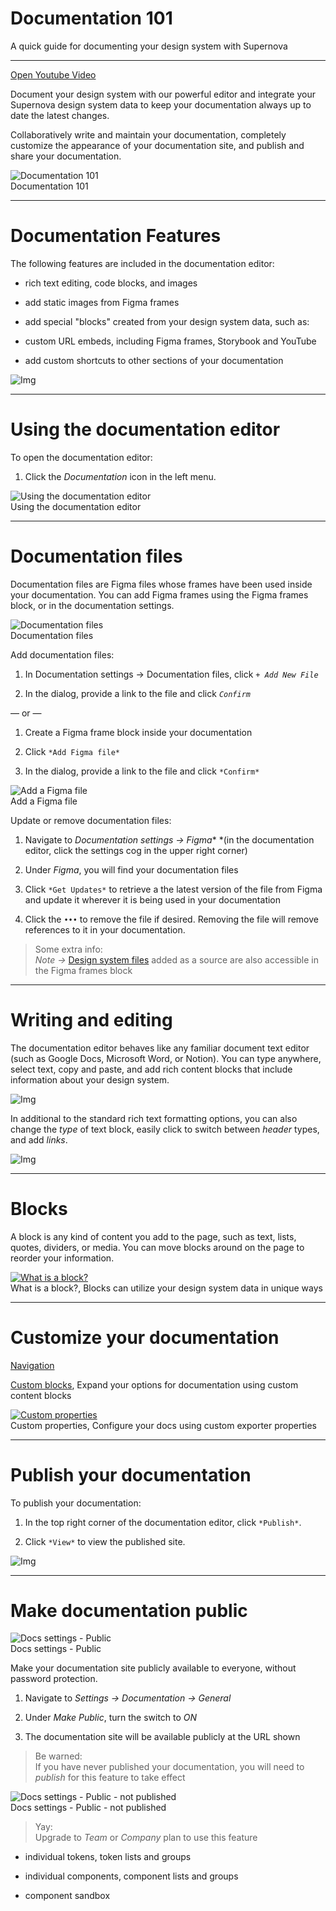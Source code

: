 
# Documentation 101

A quick guide for documenting your design system with Supernova

---

  
[Open Youtube Video](https://www.youtube.com/embed/0QkffH56lj0)  


Document your design system with our powerful editor and integrate your Supernova design system data to keep your documentation always up to date the latest changes. 

Collaboratively write and maintain your documentation, completely customize the appearance of your documentation site, and publish and share your documentation.

  
![Documentation 101](https://studio-assets.supernova.io/design-systems/6475/49b96e8e-032c-4804-a944-203da608d44c.png?Expires=1972252800&Policy=eyJTdGF0ZW1lbnQiOlt7IlJlc291cmNlIjoiaHR0cHM6Ly9zdHVkaW8tYXNzZXRzLnN1cGVybm92YS5pby9kZXNpZ24tc3lzdGVtcy82NDc1LzQ5Yjk2ZThlLTAzMmMtNDgwNC1hOTQ0LTIwM2RhNjA4ZDQ0Yy5wbmciLCJDb25kaXRpb24iOnsiRGF0ZUxlc3NUaGFuIjp7IkFXUzpFcG9jaFRpbWUiOjE5NzIyNTI4MDB9fX1dfQ__&Signature=Mw4oU171eMU7BQpJ4gy1WgGbEh~hkoWgb89s0pkLBp99Gl9aD1snAGCALrXnqPE67CePlMMN3dxK8IUFecu~RmPls8klsxwEzIYaTm0lPjXe1zFYbi2Y0AOUAb9Cuu3MHUaEVF6WughHWeL9cmKm9y4vBXQ46NyCW~LsQ9ybWwJV15Txy8EVGho3KIAXPrH58~Pb7EFWvQE4NLQr6mTOpTDXixfexYQV47K98-ZplpMQCQRMl~QmucyFvXprOhXmtqz1S2SNLJFcGHiDeQqbnb1YbYq4kViwocO0v-eQW1~9WEZK7aBith-xZJz0SUZNeiEk3t3mNa6uqUlzC1pe2Q__&Key-Pair-Id=APKAJGK34LCCAUR7N6LA)  
Documentation 101  


---

# Documentation Features

The following features are included in the documentation editor:

- rich text editing, code blocks, and images

- add static images from Figma frames

- add special "blocks" created from your design system data, such as:

- custom URL embeds, including Figma frames, Storybook and YouTube

- add custom shortcuts to other sections of your documentation

![Img](https://studio-assets.supernova.io/design-systems/6475/a0ff1c04-aeb9-4dd1-9860-b097dc8132cc.png?Expires=1972252800&Policy=eyJTdGF0ZW1lbnQiOlt7IlJlc291cmNlIjoiaHR0cHM6Ly9zdHVkaW8tYXNzZXRzLnN1cGVybm92YS5pby9kZXNpZ24tc3lzdGVtcy82NDc1L2EwZmYxYzA0LWFlYjktNGRkMS05ODYwLWIwOTdkYzgxMzJjYy5wbmciLCJDb25kaXRpb24iOnsiRGF0ZUxlc3NUaGFuIjp7IkFXUzpFcG9jaFRpbWUiOjE5NzIyNTI4MDB9fX1dfQ__&Signature=MiYksz72XDff5TktuIucVMW-1Zbats1j0Py78B8sxYst7e83liFbsAEitnCkO7HHu6A27G1YPLJueMLi5VoywkGPZvCsHSTtwIEZqmkVYLqipdQICZRHBMHi07-libJS61zz793TW6G6r5i1kJr8-v98ulbxaqzRqgefEAHRLcaT-Bdvc-nABIrAjCkM8CzAnuu~6EPL17nYJ0sNWgWlXC84t9azo-2u9~mKfCAn9MpsHsvTg-ad51iPLJSbjmMpgkx0-TvO47eFLw6HYk0H3YviFEkUmk0KQsGlY0cHUtKuOvlTKq~5xGTmvu0Q2hECd~koAd~egXw~puafValQMQ__&Key-Pair-Id=APKAJGK34LCCAUR7N6LA)

---

# Using the documentation editor

To open the documentation editor:

1. Click the *Documentation* icon in the left menu.

  
![Using the documentation editor](https://studio-assets.supernova.io/design-systems/6475/50657df6-1a4d-4efc-b438-402cb5b83d2e.png?Expires=1972252800&Policy=eyJTdGF0ZW1lbnQiOlt7IlJlc291cmNlIjoiaHR0cHM6Ly9zdHVkaW8tYXNzZXRzLnN1cGVybm92YS5pby9kZXNpZ24tc3lzdGVtcy82NDc1LzUwNjU3ZGY2LTFhNGQtNGVmYy1iNDM4LTQwMmNiNWI4M2QyZS5wbmciLCJDb25kaXRpb24iOnsiRGF0ZUxlc3NUaGFuIjp7IkFXUzpFcG9jaFRpbWUiOjE5NzIyNTI4MDB9fX1dfQ__&Signature=iREMnPKukfoxVQJRLS~SObn86q2UPVKcQjda8KWaRO~KMoFYHYe7LaB46yqyEr9xVoe1eq~4BuKp5yED5Rn49LU6siSKk5WP4WdNFPW3D0RzgMwfe9xFbvG5fSuysbRIkK-367X0hL9ALzznu3BCrF6-p89Oj0ccU~JoXC4UkszBLA25LvdrLSGkBXQz~PGq6BgZRLhTg3H~4~s4HEXju5dWMrIJJfLWzf~SV~~tHC~GETyVRL9IHuNhbyAukpDMxSnkECokiACHV92lVyX5cHn4BRN6fL6Sc2lWwz3T3CrHS1X-PG1QryJZ-r~UWpISO7K7O5AnORKVAP2fFYVMhQ__&Key-Pair-Id=APKAJGK34LCCAUR7N6LA)  
Using the documentation editor  


---

# Documentation files

Documentation files are Figma files whose frames have been used inside your documentation. You can add Figma frames using the Figma frames block, or in the documentation settings.

  
![Documentation files](https://studio-assets.supernova.io/design-systems/6475/8faa26da-3265-46ac-ba1e-55b8be504266.png?Expires=1972252800&Policy=eyJTdGF0ZW1lbnQiOlt7IlJlc291cmNlIjoiaHR0cHM6Ly9zdHVkaW8tYXNzZXRzLnN1cGVybm92YS5pby9kZXNpZ24tc3lzdGVtcy82NDc1LzhmYWEyNmRhLTMyNjUtNDZhYy1iYTFlLTU1YjhiZTUwNDI2Ni5wbmciLCJDb25kaXRpb24iOnsiRGF0ZUxlc3NUaGFuIjp7IkFXUzpFcG9jaFRpbWUiOjE5NzIyNTI4MDB9fX1dfQ__&Signature=ViS7EC5qUjV0IrH5QFZtLPQMYGdcCW9DCY60jWAu92~vssjSU4X0lhTz597qLdyGjwPZt~ZXQuhTrdnPPnac4JQc3CaGuvvON53aoTowmG0Ehnn48dnKNO9COgHICfz~8oFxrgE~I287hMS9UgeBMDH33vh5g-mo-Ws1WiegwD~SwLCHKQkF6i0ZG3fy7vSTdppoUpcK-U11SIfmw4GSYis~TEex04-3kvR9rIuVVpoBHrUcINi1BCgwTCGKm80LQslCCDZaLUqP7eVXFoyk6h5~laoN8gjlaPX62JqF2su6JAHQpaG1A6XJHmR2Na2KtPv8TJxNcSUYv2QEGwWUNQ__&Key-Pair-Id=APKAJGK34LCCAUR7N6LA)  
Documentation files  


Add documentation files:

1. In Documentation settings -> Documentation files, click *`+ Add New File`*

1. In the dialog, provide a link to the file and click *`Confirm`*

— or —

1. Create a Figma frame block inside your documentation

1. Click `*Add Figma file*`

1. In the dialog, provide a link to the file and click `*Confirm*`

  
![Add a Figma file](https://studio-assets.supernova.io/design-systems/6475/58ceaec9-7458-4358-9124-84271c15f2e1.png?Expires=1972252800&Policy=eyJTdGF0ZW1lbnQiOlt7IlJlc291cmNlIjoiaHR0cHM6Ly9zdHVkaW8tYXNzZXRzLnN1cGVybm92YS5pby9kZXNpZ24tc3lzdGVtcy82NDc1LzU4Y2VhZWM5LTc0NTgtNDM1OC05MTI0LTg0MjcxYzE1ZjJlMS5wbmciLCJDb25kaXRpb24iOnsiRGF0ZUxlc3NUaGFuIjp7IkFXUzpFcG9jaFRpbWUiOjE5NzIyNTI4MDB9fX1dfQ__&Signature=KrUFQ5qZ9tgdZnmS~s2d2p4nC-Mgy7nMgYBcyVhWx-DF9zZYiy6anmI6-w4Rchq7UtFolDBp-KDpkYKd7~YOIE2hV3ftdbuc3~IaQLcliXmFbzFWynmCgCdN3wEh71muWIDQlqUbHhF1KJIx7nBXwsf11X0qTkmnY-ONnDO1IrcQzPmFJRvROBbNG7XH~07RWAV2QxLdLev082G5CDFvW2vEZyff9yf0utpO8lLhhZx495ao3meqQk2A0G2r9VfrsvwfPj5JNm4DosE87M1c~VY8i4ACUTVJB-w~xP4wOYXGM-UsPRyQiS76tZ-TKTtuwI4pGDb8cnT~OtyGij0Shg__&Key-Pair-Id=APKAJGK34LCCAUR7N6LA)  
Add a Figma file  


Update or remove documentation files:

1. Navigate to *Documentation settings -> Figma** *(in the documentation editor, click the settings cog in the upper right corner)

1. Under *Figma*, you will find your documentation files

1. Click `*Get Updates*` to retrieve a the latest version of the file from Figma and update it wherever it is being used in your documentation

1. Click the *`•••`* to remove the file if desired. Removing the file will remove references to it in your documentation.

> Some extra info:  
> *Note ->* [Design system files](https://learn.supernova.io/design-systems/working-with-figma/design-system-files.html) added as a source are also accessible in the Figma frames block

---

# Writing and editing

The documentation editor behaves like any familiar document text editor (such as Google Docs, Microsoft Word, or Notion). You can type anywhere, select text, copy and paste, and add rich content blocks that include information about your design system.

![Img](https://studio-assets.supernova.io/design-systems/6475/6e98cc09-b6ff-48e2-bb81-b660554beee1.png?Expires=1972252800&Policy=eyJTdGF0ZW1lbnQiOlt7IlJlc291cmNlIjoiaHR0cHM6Ly9zdHVkaW8tYXNzZXRzLnN1cGVybm92YS5pby9kZXNpZ24tc3lzdGVtcy82NDc1LzZlOThjYzA5LWI2ZmYtNDhlMi1iYjgxLWI2NjA1NTRiZWVlMS5wbmciLCJDb25kaXRpb24iOnsiRGF0ZUxlc3NUaGFuIjp7IkFXUzpFcG9jaFRpbWUiOjE5NzIyNTI4MDB9fX1dfQ__&Signature=bPJzzD1xb8dUG5jlzm-mRGwhU-dcMeYZHBKz46bZj67S93dmPtjoxSZjeR0ONpy916lcXHer7SIDOtbjN3RJ0G~a0TClzB8KawuCyU7k1KPu3rjmrMc913PuyLfAkBwdXOmyRAldcEJ8EW9o8RaNRb1Dj37aJ-uzFYqcTifoSWABdNsTUsNdQjIQh6rbnHUKvLaJZOdiWse7c7bkf-ZrwgQjFSQ15i~R2D30TCqJDGFHUP94HWqr6-CvNnmLYlSRG~sI0bNqLvynh5yeyIgkyN0Ulzn9aKuTf4ThnNrwp7faoioP6TEktHGNEatam~o84YkhoMzjImn9xloYbQs7VA__&Key-Pair-Id=APKAJGK34LCCAUR7N6LA)

In additional to the standard rich text formatting options, you can also change the *type* of text block, easily click to switch between *header* types, and add *links*. 

![Img](https://studio-assets.supernova.io/design-systems/6475/7e206da3-0695-407c-a864-a964df26170f.png?Expires=1972252800&Policy=eyJTdGF0ZW1lbnQiOlt7IlJlc291cmNlIjoiaHR0cHM6Ly9zdHVkaW8tYXNzZXRzLnN1cGVybm92YS5pby9kZXNpZ24tc3lzdGVtcy82NDc1LzdlMjA2ZGEzLTA2OTUtNDA3Yy1hODY0LWE5NjRkZjI2MTcwZi5wbmciLCJDb25kaXRpb24iOnsiRGF0ZUxlc3NUaGFuIjp7IkFXUzpFcG9jaFRpbWUiOjE5NzIyNTI4MDB9fX1dfQ__&Signature=gO7XOk2xaXvQOrnSaiTRft~ks51uvJe9ax2rs4CJjFO4NXi6n1godsXXP1hfa1g6euaYYukA7s-SnORZYZf4pMSvYnZpJtuuysmuvfEur-bcneF2f5o0sOzxFjWkhIJbY7bOExMjW~KzD-RtLxRhVcGgr5Qv1gheHc6Tna1p~4UnSKF0wMsipn6STMfiwAD6N2Qq3uljCgVjO2KNqZ7DjbaL7KjcOTjo6sNi4NwZw0XRDSEPYCHbnpBZu-qd4Lucnbd9p9QRdD1g5P06DWFsA6SNaS7mIcm05TQKgskUiinQUAonQyQnbeX0a4k29JXfswhhQnnFGsjyvJh1yyNrbA__&Key-Pair-Id=APKAJGK34LCCAUR7N6LA)

---

# Blocks

A block is any kind of content you add to the page, such as text, lists, quotes, dividers, or media. You can move blocks around on the page to reorder your information.

  
[![What is a block?](https://studio-assets.supernova.io/design-systems/6475/3d5e42ee-f777-43d0-aa3a-a1739295df61.png?Expires=1972252800&Policy=eyJTdGF0ZW1lbnQiOlt7IlJlc291cmNlIjoiaHR0cHM6Ly9zdHVkaW8tYXNzZXRzLnN1cGVybm92YS5pby9kZXNpZ24tc3lzdGVtcy82NDc1LzNkNWU0MmVlLWY3NzctNDNkMC1hYTNhLWExNzM5Mjk1ZGY2MS5wbmciLCJDb25kaXRpb24iOnsiRGF0ZUxlc3NUaGFuIjp7IkFXUzpFcG9jaFRpbWUiOjE5NzIyNTI4MDB9fX1dfQ__&Signature=jtJdMZlTObnECu3Wbu6Q2awzzvRyBP6HeTNohRM7LfRNp4zwMGUKcEhxwYpNrUDHVSKTQ5iMjuyly8mNavJWWAyidgODZlHRFRWc0U6d7Z29-c0z71VFKAX7N2oXLVpTmAqN76eQALYeojUlb~ffEgU4RDugDTfzBedeb7bk7ybWYqcUYH2J4vpuetHC-cnj0XBasUcptuTsx3R7jQpm81BxvhBXkJbxjczxOgfny6Yn2dglvsyRkCTYRElH-NR5sfbD5OOeEr1sssQQ0VhPPpNwX8zfokRgVnIx0mgyPxjYXlcRvktGmlid-QA9NcGyFe8jyXSmZV99e~34eRjNpw__&Key-Pair-Id=APKAJGK34LCCAUR7N6LA)](../documentation/what-is-a-block.html)  
What is a block?, Blocks can utilize your design system data in unique ways  
  


---

# Customize your documentation

  
[Navigation](../documentation/customization/navigation/primary.html)  
  
[Custom blocks](../documentation/customization/custom-blocks.html), Expand your options for documentation using custom content blocks  
  
[![Custom properties](https://studio-assets.supernova.io/design-systems/6475/40077b2a-5694-4df5-8949-a763bcf95866.png?Expires=1972252800&Policy=eyJTdGF0ZW1lbnQiOlt7IlJlc291cmNlIjoiaHR0cHM6Ly9zdHVkaW8tYXNzZXRzLnN1cGVybm92YS5pby9kZXNpZ24tc3lzdGVtcy82NDc1LzQwMDc3YjJhLTU2OTQtNGRmNS04OTQ5LWE3NjNiY2Y5NTg2Ni5wbmciLCJDb25kaXRpb24iOnsiRGF0ZUxlc3NUaGFuIjp7IkFXUzpFcG9jaFRpbWUiOjE5NzIyNTI4MDB9fX1dfQ__&Signature=Ioe4qwcC71NC8qEBbGxxcJwOktsM6iZ2tCpE5GeJSYAMQ05EFyILSWI-~gK21wx3QafzjtJhNH9RSx5HNs2nddEEBeSmCl0xo8lJV28oLO~RGvRYyfmi4KiDV7ojBz6c7T7tBAAZPgUJI2nq2uklboA1uEr3AgQYmHnE4V5LivPdch0sMTMd3xG0E4jolzbM39CsGYkMhmJlaXIZ8BIrUCr2NLDww7Xu2nN~tAg4IA5TnxgThAv6-tX4-hk7Q3ua6P-WrQHR4xuZelqnOAY6VMDYHTq5OvWg5T9iOx1vLyrS~jVUWC8gk5vOb5LXYrdNdYPN0ZyhXwQCeefS8AgFkw__&Key-Pair-Id=APKAJGK34LCCAUR7N6LA)](../documentation/customization/custom-properties.html)  
Custom properties, Configure your docs using custom exporter properties  
  


---

# Publish your documentation

To publish your documentation:

1. In the top right corner of the documentation editor, click `*Publish*`.

1. Click `*View*` to view the published site.

![Img](https://studio-assets.supernova.io/design-systems/6475/aa10e194-313a-45e5-a27b-740c417964db.png?Expires=1972252800&Policy=eyJTdGF0ZW1lbnQiOlt7IlJlc291cmNlIjoiaHR0cHM6Ly9zdHVkaW8tYXNzZXRzLnN1cGVybm92YS5pby9kZXNpZ24tc3lzdGVtcy82NDc1L2FhMTBlMTk0LTMxM2EtNDVlNS1hMjdiLTc0MGM0MTc5NjRkYi5wbmciLCJDb25kaXRpb24iOnsiRGF0ZUxlc3NUaGFuIjp7IkFXUzpFcG9jaFRpbWUiOjE5NzIyNTI4MDB9fX1dfQ__&Signature=GQFHNiokXuEsSAsO2mpvkLTX4pGFGxZDlyA-9zXre~0us4zaIixIKyVzy1Za~z5yGP1gRvGalp9aQ0tKW8gH63b5goF6yR~5T0bBCWYR4exMJOHlyoZquxKe2kv1obRrEfDtyz3vjhUCSXPdnIeO5vD61NwgPPxgZ9XxBxAmNcTR2MyJoKr1C3egxK8jSvGQQq0cQddndQUh4IhwFZ89Bt3dAa7HYigwaAyDROQgOt4Tb0TYB~S7LL8XxtiYJ2r1kLF3~LV9tLqu9c~aNFQVNi9csYbduUlr9CaReIxspPtRqgmsf7BF2Re267iHITlm0jLyQ20H-ixjuGUE4tZOjw__&Key-Pair-Id=APKAJGK34LCCAUR7N6LA)

---

# Make documentation public

  
![Docs settings - Public](https://studio-assets.supernova.io/design-systems/6475/00615eb5-8fc7-4ee7-af75-0fe3995255ba.png?Expires=1972252800&Policy=eyJTdGF0ZW1lbnQiOlt7IlJlc291cmNlIjoiaHR0cHM6Ly9zdHVkaW8tYXNzZXRzLnN1cGVybm92YS5pby9kZXNpZ24tc3lzdGVtcy82NDc1LzAwNjE1ZWI1LThmYzctNGVlNy1hZjc1LTBmZTM5OTUyNTViYS5wbmciLCJDb25kaXRpb24iOnsiRGF0ZUxlc3NUaGFuIjp7IkFXUzpFcG9jaFRpbWUiOjE5NzIyNTI4MDB9fX1dfQ__&Signature=mYj-KltWdJ-noK~G5id8QWL~VX4ju2ST3ld~38nbclUPVlJPj2QOod4tfck1-TttOiLctPMWiq6GTn2nn4Rl4PbU6P8LZ9Yan4Xk~WDpUb0jliuWxiD4BrkjuiTZ5XHy7jcX9ZEKR4Jsy9-HxWofsk5ZDt33JGxye8Lc5x9n21AY0QQLx922r3Yy9fv9FkGssGzr29H7kzxlp3z5jyPEJxJRY8vZK36i~DXcZWKEuX7MintGbhqOzs4C8e1jkM8F-eVDcbON6BViyc02TKmh29n9ptAZE7fjuEe8TTaqYlf8nJVf25ILK0j87WRGqFrBB2grwBwQGVsBzZlFlF3eiQ__&Key-Pair-Id=APKAJGK34LCCAUR7N6LA)  
Docs settings - Public  


Make your documentation site publicly available to everyone, without password protection.

1. Navigate to *Settings -> Documentation -> General*

1. Under *Make Public*, turn the switch to *ON*

1. The documentation site will be available publicly at the URL shown

> Be warned:  
> If you have never published your documentation, you will need to *publish* for this feature to take effect

  
![Docs settings - Public - not published](https://studio-assets.supernova.io/design-systems/6475/34f2905d-66ba-4dd0-88cc-4d77302c2af0.png?Expires=1972252800&Policy=eyJTdGF0ZW1lbnQiOlt7IlJlc291cmNlIjoiaHR0cHM6Ly9zdHVkaW8tYXNzZXRzLnN1cGVybm92YS5pby9kZXNpZ24tc3lzdGVtcy82NDc1LzM0ZjI5MDVkLTY2YmEtNGRkMC04OGNjLTRkNzczMDJjMmFmMC5wbmciLCJDb25kaXRpb24iOnsiRGF0ZUxlc3NUaGFuIjp7IkFXUzpFcG9jaFRpbWUiOjE5NzIyNTI4MDB9fX1dfQ__&Signature=SkxnnpXztOZTPUttB901~gjoCvtZDbH6wRaHXoKS-PPgivkYQY1o3-iVv2jWtxxuisak5eMvXyuytfkVA5FuCMybOK9MYO28aMaL9XPAlnhj2mE3ie13le53oD4zi~Pp3~IY7Hg6f1nraRIKkapM-Y8VqbVKQCyGN81e-0HqDlRBFnH2RSaAqyLdrng5ESOHwLyurG~QRl4xdw5ElUfgqZhww0h6P~P4TzaT68qlwRU5cs~Ve9wz~wYSdi~~6epAl5D-JWzgQEGG8sr8xMNt4b8jDJxcfWIuKq9dWcwi~9VS36Z9JytJ6QTN9SDoNWRM0frg~K85e2xJTwefQAohZA__&Key-Pair-Id=APKAJGK34LCCAUR7N6LA)  
Docs settings - Public - not published  


> Yay:  
> Upgrade to *Team* or *Company* plan to use this feature

- individual tokens, token lists and groups

- individual components, component lists and groups

- component sandbox